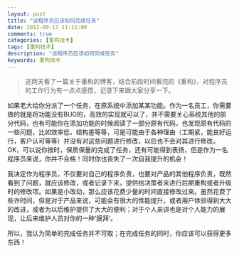 ```yaml
---
layout: post
title: "谈程序员应该如何完成任务"
date: 2012-09-17 11:11:00
comments: true
categories: [重构技术]
tags: [重构技术]
description: "谈程序员应该如何完成任务"
keywords: 重构技术
---
```


> 这两天看了一篇关于重构的博客，结合前段时间看完的《重构》，对程序员的工作行为有一点点感悟，记录下来跟大家分享一下。

如果老大给你分派了一个任务，在原系统中添加某某功能。作为一名员工，你需要做的就是将功能没有BUG的，高效的实现就可以了，并不需要关心系统其他的部分代码，也有可能你在添加功能的时候阅读了一部分原有代码，也发现原有代码的一些问题，比如效率低，结构差等等，可是可能由于各种理由（工期紧，能良好运行，客户认可等等）并没有对这些问题进行修改，以后也不会对其进行修改。OK，可以说你按时，保质保量的完成了任务，还有可能得到表扬，但是作为一名程序员来说，你并不合格！同时你也丧失了一次自我提升的机会！

我决定作为程序员，不仅要对自己的程序负责，也要对产品的其他程序负责，既然看到了问题，就应该修改，或者记录下来，提供给决策者来进行后期重构或者升级时的修改项。如果是小改动，那么应该花费少量的时间直接修改过来。虽然花费了些许时间，但是对于产品来说，可能会有很大的性能提升，或者用户体验得到大大的改进，或者为以后维护提供了大大的便利；对于个人来讲也是对个人能力的展现，让后来维护人员对你的一种‘膜拜’。

所以，我认为简单的完成任务并不可取；在完成任务的同时，你应该可以获得更多东西！
